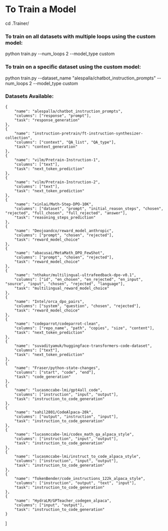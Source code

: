 # To Train a Model

cd .Trainer/

### To train on all datasets with multiple loops using the custom model:

python train.py --num_loops 2 --model_type custom

### To train on a specific dataset using the custom model:
python train.py --dataset_name "alespalla/chatbot_instruction_prompts" --num_loops 2 --model_type custom

### Datasets Available:

    {
        "name": "alespalla/chatbot_instruction_prompts",
        "columns": ["response", "prompt"],
        "task": "response_generation"
    },
    {
        "name": "instruction-pretrain/ft-instruction-synthesizer-collection",
        "columns": ["context", "QA_list", "QA_type"],
        "task": "context_generation"
    },
    {
        "name": "vilm/Pretrain-Instruction-1",
        "columns": ["text"],
        "task": "next_token_prediction"
    },
    {
        "name": "vilm/Pretrain-Instruction-2",
        "columns": ["text"],
        "task": "next_token_prediction"
    },
    {
        "name": "xinlai/Math-Step-DPO-10K",
        "columns": ["dataset", "prompt", "initial_reason_steps", "chosen", "rejected", "full_chosen", "full_rejected", "answer"],
        "task": "reasoning_steps_prediction"
    },
    {
        "name": "Deojoandco/reward_model_anthropic",
        "columns": ["prompt", "chosen", "rejected"],
        "task": "reward_model_choice"
    },
    {
        "name": "abacusai/MetaMath_DPO_FewShot",
        "columns": ["prompt", "chosen", "rejected"],
        "task": "reward_model_choice"
    },
    {
        "name": "nthakur/multilingual-ultrafeedback-dpo-v0.1",
        "columns": ["id", "en_chosen", "en_rejected", "en_input", "source", "input", "chosen", "rejected", "language"],
        "task": "multilingual_reward_model_choice"
    },
    {
        "name": "Intel/orca_dpo_pairs",
        "columns": ["system", "question", "chosen", "rejected"],
        "task": "reward_model_choice"
    },
    {
        "name": "codeparrot/codeparrot-clean",
        "columns": ["repo_name", "path", "copies", "size", "content"],
        "task": "next_token_prediction"
    },
    {
        "name": "suvadityamuk/huggingface-transformers-code-dataset",
        "columns": ["text"],
        "task": "next_token_prediction"
    },
    {
        "name": "Fraser/python-state-changes",
        "columns": ["start", "code", "end"],
        "task": "code_generation"
    },
    {
        "name": "lucasmccabe-lmi/gpt4all_code",
        "columns": ["instruction", "input", "output"],
        "task": "instruction_to_code_generation"
    },
    {
        "name": "sahil2801/CodeAlpaca-20k",
        "columns": ["output", "instruction", "input"],
        "task": "instruction_to_code_generation"
    },
    {
        "name": "lucasmccabe-lmi/codex_math_qa_alpaca_style",
        "columns": ["instruction", "input", "output"],
        "task": "instruction_to_code_generation"
    },
    {
        "name": "lucasmccabe-lmi/instruct_to_code_alpaca_style",
        "columns": ["instruction", "input", "output"],
        "task": "instruction_to_code_generation"
    },
    {
        "name": "TokenBender/code_instructions_122k_alpaca_style",
        "columns": ["instruction", "output", "text", "input"],
        "task": "instruction_to_code_generation"
    },
    {
        "name": "HydraLM/GPTeacher_codegen_alpaca",
        "columns": ["input", "output"],
        "task": "instruction_to_code_generation"
    }
]
